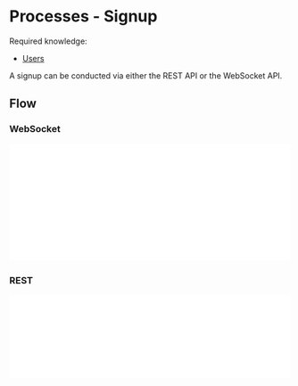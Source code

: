 # Processes - Signup

Required knowledge: 
- [Users](../definitions/User.md)

A signup can be conducted via either the REST API or the WebSocket API.

## Flow

### WebSocket

![WebSocket Connection Diagram](/api/diagrams//flows/ws/Signup.png)

### REST

![REST Connection Diagram](/api/diagrams/flows/rest/Signup.png)